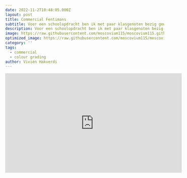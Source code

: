 ```yaml
---
date: 2022-11-2T10:48:05.000Z
layout: post
title: Commercial Fentimans
subtitle: Voor een schoolopdracht ben ik met paar klasgenoten bezig geweest om een commercial te maken voor het merk Fentimans. We hebben hierbij gebruik gemaakt van de camera Blackmagic. Mijn taak was om alles te monteren, hier heb ik veel tijd gestopt in colour grading
description: Voor een schoolopdracht ben ik met paar klasgenoten bezig geweest om een commercial te maken voor het merk Fentimans. We hebben hierbij gebruik gemaakt van de camera Blackmagic. Mijn taak was om alles te monteren, hier heb ik veel tijd gestopt in colour grading
image: https://raw.githubusercontent.com/moscovium115/moscovium115.github.io/master/assets/img/Screenshot%20from%202022-12-03%2014-19-58.png
optimized_image: https://raw.githubusercontent.com/moscovium115/moscovium115.github.io/master/assets/img/Screenshot%20from%202022-12-03%2014-19-58.png
category: ''
tags:
  - commercial
  - colour grading
author: Vivièn Hakverdi
---
```


<iframe width="560" height="315" src="https://www.youtube.com/embed/HTw17MDMp38" title="YouTube video player" frameborder="0" allow="accelerometer; autoplay; clipboard-write; encrypted-media; gyroscope; picture-in-picture" allowfullscreen></iframe>





